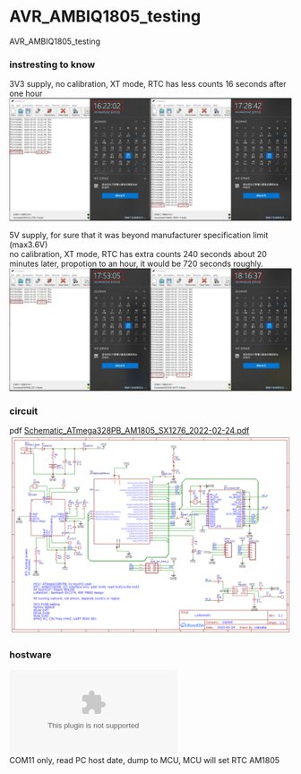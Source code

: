# AVR_AMBIQ1805_testing
AVR_AMBIQ1805_testing


### instresting to know
3V3 supply, no calibration, XT mode, RTC has less counts 16 seconds after one hour  
![3V3_slow_RTC.JPG](3V3_slow_RTC.JPG)  


5V supply, for sure that it was beyond manufacturer specification limit (max3.6V)  
no calibration, XT mode, RTC has extra counts 240 seconds about 20 minutes later, propotion to an hour, it would be 720 seconds roughly.
![5V_fast_RTC.JPG](5V_fast_RTC.JPG)  

### circuit
pdf [Schematic_ATmega328PB_AM1805_SX1276_2022-02-24.pdf](Schematic_ATmega328PB_AM1805_SX1276_2022-02-24.pdf)  
![Schematic_ATmega328PB_AM1805_SX1276_2022-02-24.png](Schematic_ATmega328PB_AM1805_SX1276_2022-02-24.png)  


### hostware  
![setRTC.exe](setRTC.exe)  
COM11 only, read PC host date, dump to MCU, MCU will set RTC AM1805  
